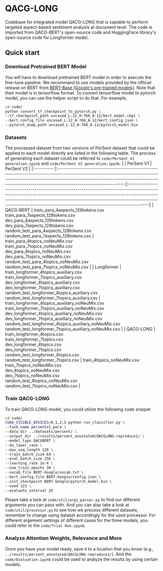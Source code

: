 # QACG-LONG
Codebase for integrated model QACG-LONG that is capable to perform targeted aspect-based sentiment analysis at document level. The code is imported from QACG-BERT's open-source code and HuggingFace library's open-source code for Longformer model.

## Quick start
### Download Pretrained BERT Model
You will have to download pretrained BERT model in order to execute the fine-tune pipeline. We recommand to use models provided by the official release on BERT from [BERT-Base (Google's pre-trained models)](https://github.com/google-research/bert). Note that their model is in tensorflow format. To convert tensorflow model to pytorch model, you can use the helper script to do that. For example,
```bash
cd code/
python convert_tf_checkpoint_to_pytorch.py \
--tf_checkpoint_path uncased_L-12_H-768_A-12/bert_model.ckpt \
--bert_config_file uncased_L-12_H-768_A-12/bert_config.json \
--pytorch_dump_path uncased_L-12_H-768_A-12/pytorch_model.bin
```

### Datasets
The processed dataset from two versions of PerSent dataset that could be applied to each model directly are listed in the following table. The process of generating each dataset could be referred to ``code/PerSent V1 generation.ipynb`` and ``code/PerSent V2 generation.ipynb``.
|            |                                                                                                                                  PerSent V1                                                                                                                                  |                                                                                                                                                             PerSent V2                                                                                                                                                             |
|:----------:|:----------------------------------------------------------------------------------------------------------------------------------------------------------------------------------------------------------------------------------------------------------------------------:|:----------------------------------------------------------------------------------------------------------------------------------------------------------------------------------------------------------------------------------------------------------------------------------------------------------------------------------:|
|  QACG-BERT |                train_para_4aspects_128tokens.csv<br />train_para_7aspects_128tokens.csv<br /> dev_para_4aspects_128tokens.csv<br />dev_para_7aspects_128tokens.csv<br /> random_test_para_4aspects_128tokens.csv<br />random_test_para_7aspects_128tokens.csv                |                                                 train_para_4topics_noNeuMix.csv<br />train_para_7topics_noNeuMix.csv<br /> dev_para_4topics_noNeuMix.csv<br />dev_para_7topics_noNeuMix.csv<br /> random_test_para_4topics_noNeuMix.csv<br />random_test_para_7topics_noNeuMix.csv                                                 |
| Longformer | train_longformer_4topics_auxiliary.csv<br />train_longformer_7topics_auxiliary.csv<br /> dev_longformer_4topics_auxiliary.csv<br />dev_longformer_7topics_auxiliary.csv<br /> random_test_longformer_4topics_auxiliary.csv<br />random_test_longformer_7topics_auxiliary.csv | train_longformer_4topics_auxiliary_noNeuMix.csv<br />train_longformer_7topics_auxiliary_noNeuMix.csv<br /> dev_longformer_4topics_auxiliary_noNeuMix.csv<br />dev_longformer_7topics_auxiliary_noNeuMix.csv<br /> random_test_longformer_4topics_auxiliary_noNeuMix.csv<br />random_test_longformer_7topics_auxiliary_noNeuMix.csv |
|  QACG-LONG |                               train_longformer_4topics.csv<br />train_longformer_7topics.csv<br /> dev_longformer_4topics.csv<br />dev_longformer_7topics.csv<br /> random_test_longformer_4topics.csv<br />random_test_longformer_7topics.csv                               |                                                                train_4topics_noNeuMix.csv<br />train_7topics_noNeuMix.csv<br /> dev_4topics_noNeuMix.csv<br />dev_7topics_noNeuMix.csv<br /> random_test_4topics_noNeuMix.csv<br />random_test_7topics_noNeuMix.csv                                                                |

### Train QACG-LONG
To train QACG-LONG model, you could utilize the following code snippet
```bash
cd code/
CUDA_VISIBLE_DEVICES=0,1,2,3 python run_classifier.py \
--task_name persentv1_para \
--data_dir ../datasets/persent/ \
--output_dir ../results/persent_annotated/QACGLONG-reproduce1/ \
--model_type QACGBERT \
--do_lower_case \
--max_seq_length 128 \
--train_batch_size 64 \
--eval_batch_size 256 \
--learning_rate 1e-4 \
--num_train_epochs 30 \
--vocab_file BERT-Google/vocab.txt \
--bert_config_file BERT-Google/config.json \
--init_checkpoint BERT-Google/pytorch_model.bin \
--seed 123 \
--evaluate_interval 25
```
Please take a look at ``code/util/args_parser.py`` to find our different arguments you can pass with. And you can alsp take a look at ``code/util/processor.py`` to see how we process different datasets, remember to change using dataset accordingly for the used processor.
For different argement settings of different cases for the three models, you could refer to the ``code/Trial Run.ipynb``.

### Analyze Attention Weights, Relevance and More
Once you have your model ready, save it to a location that you know (e.g., ``../results/persent_annotated/QACGLONG-reproduce1/``). And the ``code/Evaluation.ipynb`` could be used to analyze the results by using certain models.
